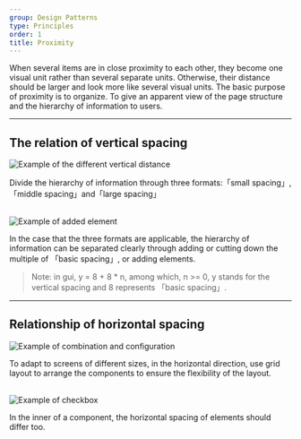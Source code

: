 ```yaml
---
group: Design Patterns
type: Principles
order: 1
title: Proximity
---
```


When several items are in close proximity to each other, they become one visual unit rather than several separate units. Otherwise, their distance should be larger and look more like several visual units. The basic purpose of proximity is to organize. To give an apparent view of the page structure and the hierarchy of information to users.

---

## The relation of vertical spacing

<ImagePreview>
  <img class="preview-img" alt="Example of the different vertical distance" description="In gui, the three different formats are 8px (small spacing), 16px (middle spacing) and 24px (large spacing)." src="https://gw.alipayobjects.com/zos/rmsportal/goazWUHPXsGEDFIGsNlm.png">
</ImagePreview>

Divide the hierarchy of information through three formats:「small spacing」, 「middle spacing」and「large spacing」

<br>

<ImagePreview>
  <img class="preview-img" alt="Example of added element" description="To make the hierarchy more apparent through adding 「guides」." src="https://gw.alipayobjects.com/zos/rmsportal/XNFCsupiYDBTJFQkmOmv.png">
</ImagePreview>

In the case that the three formats are applicable, the hierarchy of information can be separated clearly through adding or cutting down the multiple of 「basic spacing」, or adding elements.

> Note: in gui, y = 8 + 8 \* n, among which, n >= 0, y stands for the vertical spacing and 8 represents 「basic spacing」.

---

## Relationship of horizontal spacing

<ImagePreview>
  <img class="preview-img" alt="Example of combination and configuration" src="https://gw.alipayobjects.com/zos/rmsportal/uYvsqAUXNaqURGIhZhxz.png">
</ImagePreview>

To adapt to screens of different sizes, in the horizontal direction, use grid layout to arrange the components to ensure the flexibility of the layout.

<br>

<ImagePreview>
  <img class="preview-img" alt="Example of checkbox" src="https://gw.alipayobjects.com/zos/rmsportal/ysXfdKqmdDRAimBiKVGS.png">
</ImagePreview>

In the inner of a component, the horizontal spacing of elements should differ too.
